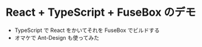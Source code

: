 # React + TypeScript + FuseBox のデモ

- TypeScript で React をかいてそれを FuseBox でビルドする
- オマケで Ant-Design も使ってみた
